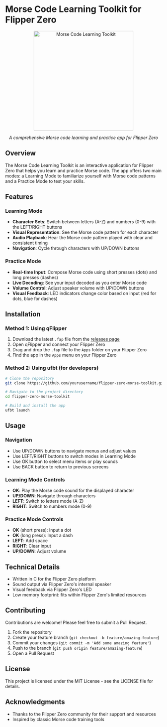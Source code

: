 # Morse Code Learning Toolkit for Flipper Zero

<div align="center">
  <img src="p1x_morse_code_learning_toolkit.png" alt="Morse Code Learning Toolkit" width="320"/>
  <p><em>A comprehensive Morse code learning and practice app for Flipper Zero</em></p>
</div>

## Overview

The Morse Code Learning Toolkit is an interactive application for Flipper Zero that helps you learn and practice Morse code. The app offers two main modes: a Learning Mode to familiarize yourself with Morse code patterns and a Practice Mode to test your skills.

## Features

### Learning Mode
- **Character Sets**: Switch between letters (A-Z) and numbers (0-9) with the LEFT/RIGHT buttons
- **Visual Representation**: See the Morse code pattern for each character
- **Audio Playback**: Hear the Morse code pattern played with clear and consistent timing
- **Navigation**: Cycle through characters with UP/DOWN buttons

### Practice Mode
- **Real-time Input**: Compose Morse code using short presses (dots) and long presses (dashes)
- **Live Decoding**: See your input decoded as you enter Morse code
- **Volume Control**: Adjust speaker volume with UP/DOWN buttons
- **Visual Feedback**: LED indicators change color based on input (red for dots, blue for dashes)

## Installation

### Method 1: Using qFlipper
1. Download the latest `.fap` file from the [releases page](https://github.com/yourusername/flipper-zero-morse-toolkit/releases)
2. Open qFlipper and connect your Flipper Zero
3. Drag and drop the `.fap` file to the `Apps` folder on your Flipper Zero
4. Find the app in the `Apps` menu on your Flipper Zero

### Method 2: Using ufbt (for developers)
```bash
# Clone the repository
git clone https://github.com/yourusername/flipper-zero-morse-toolkit.git

# Navigate to the project directory
cd flipper-zero-morse-toolkit

# Build and install the app
ufbt launch
```

## Usage

### Navigation
- Use UP/DOWN buttons to navigate menus and adjust values
- Use LEFT/RIGHT buttons to switch modes in Learning Mode
- Use OK button to select menu items or play sounds
- Use BACK button to return to previous screens

### Learning Mode Controls
- **OK**: Play the Morse code sound for the displayed character
- **UP/DOWN**: Navigate through characters
- **LEFT**: Switch to letters mode (A-Z)
- **RIGHT**: Switch to numbers mode (0-9)

### Practice Mode Controls
- **OK** (short press): Input a dot
- **OK** (long press): Input a dash
- **LEFT**: Add space
- **RIGHT**: Clear input
- **UP/DOWN**: Adjust volume

## Technical Details

- Written in C for the Flipper Zero platform
- Sound output via Flipper Zero's internal speaker
- Visual feedback via Flipper Zero's LED
- Low memory footprint: fits within Flipper Zero's limited resources

## Contributing

Contributions are welcome! Please feel free to submit a Pull Request.

1. Fork the repository
2. Create your feature branch (`git checkout -b feature/amazing-feature`)
3. Commit your changes (`git commit -m 'Add some amazing feature'`)
4. Push to the branch (`git push origin feature/amazing-feature`)
5. Open a Pull Request

## License

This project is licensed under the MIT License - see the LICENSE file for details.

## Acknowledgments

- Thanks to the Flipper Zero community for their support and resources
- Inspired by classic Morse code training tools